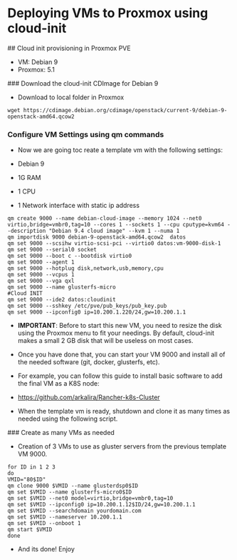 # Deploying VMs to Proxmox using cloud-init
## Cloud init provisioning in Proxmox PVE

- VM: Debian 9
- Proxmox: 5.1

### Download the cloud-init CDImage for Debian 9

- Download to local folder in Proxmox

```
wget https://cdimage.debian.org/cdimage/openstack/current-9/debian-9-openstack-amd64.qcow2
```

### Configure VM Settings using qm commands

- Now we are going toc reate a template vm with the following settings:

 - Debian 9
 - 1G RAM
 - 1 CPU
 - 1 Network interface with static ip address

```
qm create 9000 --name debian-cloud-image --memory 1024 --net0 virtio,bridge=vmbr0,tag=10 --cores 1 --sockets 1 --cpu cputype=kvm64 --description "Debian 9.4 cloud image" --kvm 1 --numa 1
qm importdisk 9000 debian-9-openstack-amd64.qcow2  datos
qm set 9000 --scsihw virtio-scsi-pci --virtio0 datos:vm-9000-disk-1
qm set 9000 --serial0 socket
qm set 9000 --boot c --bootdisk virtio0
qm set 9000 --agent 1
qm set 9000 --hotplug disk,network,usb,memory,cpu
qm set 9000 --vcpus 1
qm set 9000 --vga qxl
qm set 9000 --name glusterfs-micro
#Cloud INIT
qm set 9000 --ide2 datos:cloudinit
qm set 9000 --sshkey /etc/pve/pub_keys/pub_key.pub
qm set 9000 --ipconfig0 ip=10.200.1.220/24,gw=10.200.1.1
```

- **IMPORTANT**: Before to start this new VM, you need to resize the disk using the Proxmox menu to fit your needings. By default, cloud-init makes a small 2 GB disk that will be useless on most cases.

- Once you have done that, you can start your VM 9000 and install all of the needed software (git, docker, glusterfs, etc).

 - For example, you can follow this guide to install basic software to add the final VM as a K8S node:
  - https://github.com/arkalira/Rancher-k8s-Cluster

- When the template vm is ready, shutdown and clone it as many times as needed using the following script.

### Create as many VMs as needed

- Creation of 3 VMs to use as gluster servers from the previous template VM 9000.

```
for ID in 1 2 3
do
VMID="80$ID"
qm clone 9000 $VMID --name glusterdsp0$ID
qm set $VMID --name glusterfs-micro0$ID
qm set $VMID --net0 model=virtio,bridge=vmbr0,tag=10
qm set $VMID --ipconfig0 ip=10.200.1.12$ID/24,gw=10.200.1.1
qm set $VMID --searchdomain yourdomain.com
qm set $VMID --nameserver 10.200.1.1
qm set $VMID --onboot 1
qm start $VMID
done
```

- And its done! Enjoy
